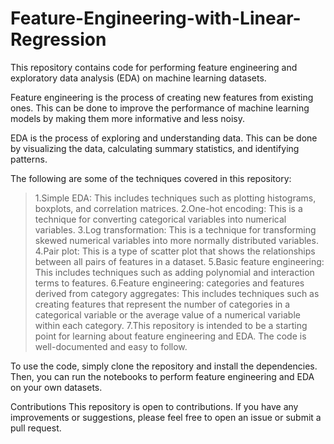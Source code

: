 # Feature-Engineering-with-Linear-Regression
This repository contains code for performing feature engineering and exploratory data analysis (EDA) on machine learning datasets.

Feature engineering is the process of creating new features from existing ones. This can be done to improve the performance of machine learning models by making them more informative and less noisy.

EDA is the process of exploring and understanding data. This can be done by visualizing the data, calculating summary statistics, and identifying patterns.

The following are some of the techniques covered in this repository:

> 1.Simple EDA: This includes techniques such as plotting histograms, boxplots, and correlation matrices.
> 2.One-hot encoding: This is a technique for converting categorical variables into numerical variables.
> 3.Log transformation: This is a technique for transforming skewed numerical variables into more normally distributed variables.
> 4.Pair plot: This is a type of scatter plot that shows the relationships between all pairs of features in a dataset.
> 5.Basic feature engineering: This includes techniques such as adding polynomial and interaction terms to features.
> 6.Feature engineering: categories and features derived from category aggregates: This includes techniques such as creating features that represent the number of categories in a categorical variable or the average value of a numerical variable within each category.
> 7.This repository is intended to be a starting point for learning about feature engineering and EDA. The code is well-documented and easy to follow.

To use the code, simply clone the repository and install the dependencies. Then, you can run the notebooks to perform feature engineering and EDA on your own datasets.

Contributions
This repository is open to contributions. If you have any improvements or suggestions, please feel free to open an issue or submit a pull request.
